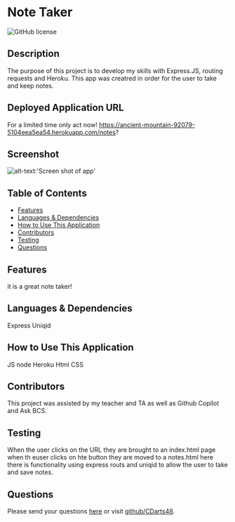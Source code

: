 # Note Taker

![GitHub license](https://img.shields.io/badge/license-Boost1.0-blue.svg)

## Description
The purpose of this project is to develop my skills with Express.JS, routing requests and Heroku. This app was creatred in order for the user to take and keep notes.

## Deployed Application URL
For a limited time only act now! https://ancient-mountain-92079-5104eea5ea54.herokuapp.com/notes?

## Screenshot
![alt-text:'Screen shot of app'](upload)

## Table of Contents
* [Features](#features)
* [Languages & Dependencies](#languages--dependencies)
* [How to Use This Application](#how-to-use-this-application)
* [Contributors](#contributors)
* [Testing](#testing)
* [Questions](#questions)

## Features
  it is a great note taker!
  
## Languages & Dependencies
  Express Uniqid
  
## How to Use This Application
  JS node Heroku Html CSS 

## Contributors
  This project was assisted by my teacher and TA as well as Github Copilot and Ask BCS. 
  
## Testing
  When the user clicks on the URL they are brought to an index.html page when th euser clicks on hte button they are moved to a notes.html here there is functionality using express routs and uniqid to allow the user to take and save notes.

## Questions
  Please send your questions [here](mailto:cdartswebdev?subject=[GitHub]%20Dev%20Connect) or visit [github/CDarts48](https://github.com/CDarts48).
